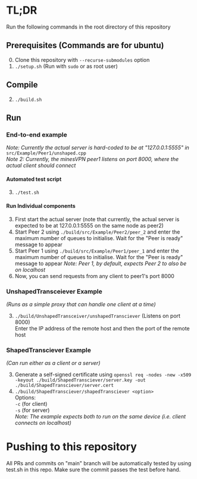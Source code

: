 # TL;DR

Run the following commands in the root directory of this repository

## Prerequisites (Commands are for ubuntu)

0. Clone this repository with `--recurse-submodules` option
1. `./setup.sh` (Run with `sudo` or as root user)

## Compile

2. `./build.sh`

## Run

### End-to-end example

_Note: Currently the actual server is hard-coded to be at "127.0.0.1:5555" in_ `src/Example/Peer1/unshaped.cpp`  
_Note 2: Currently, the minesVPN peer1 listens on port 8000, where the actual client should connect_

#### Automated test script

3. `./test.sh`

#### Run Individual components
3. First start the actual server (note that currently, the actual server is expected to be at 127.0.0.1:5555 on the same node as peer2)
4. Start Peer 2 using `./build/src/Example/Peer2/peer_2` and enter the maximum number of queues to initialise. Wait for the "Peer is ready" message to appear
5. Start Peer 1 using `./build/src/Example/Peer1/peer_1` and enter the maximum number of queues to initialise. Wait for the "Peer is ready" message to appear
   _Note: Peer 1, by default, expects Peer 2 to also be on localhost_  
7. Now, you can send requests from any client to peer1's port 8000

### UnshapedTransceiever Example

_(Runs as a simple proxy that can handle one client at a time)_

3. `./build/UnshapedTransceiver/unshapedTransciever` (Listens on port 8000)  
   Enter the IP address of the remote host and then the port of the remote host

### ShapedTransciever Example

_(Can run either as a client or a server)_

3. Generate a self-signed certificate
   using `openssl req -nodes -new -x509 -keyout ./build/ShapedTransciever/server.key -out ./build/ShapedTransciever/server.cert`
4. `./build/ShapedTransciever/shapedTransciever <option>`  
   Options:  
   `-c` (for client)  
   `-s` (for server)  
   _Note: The example expects both to run on the same device (i.e. client
   connects on localhost)_
   
# Pushing to this repository
  All PRs and commits on "main" branch will be automatically tested by using test.sh in this repo. Make sure the commit passes the test before hand.
